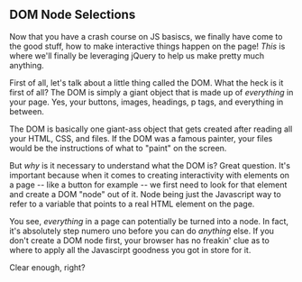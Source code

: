 ## DOM Node Selections

Now that you have a crash course on JS basiscs, we finally have come to the good stuff, how to make interactive things happen on the page! *This* is where we'll finally be leveraging jQuery to help us make pretty much anything.

First of all, let's talk about a little thing called the DOM. What the heck is it first of all? The DOM is simply a giant object that is made up of *everything* in your page. Yes, your buttons, images, headings, p tags, and everything in between. 

The DOM is basically one giant-ass object that gets created after reading all your HTML, CSS, and files. If the DOM was a famous painter, your files would be the instructions of what to "paint" on the screen.

But *why* is it necessary to understand what the DOM is? Great question. It's important because when it comes to creating interactivity with elements on a page -- like a button for example -- we first need to look for that element and create a DOM "node" out of it. Node being just the Javascript way to refer to a variable that points to a real HTML element on the page.

You see, *everything* in a page can potentially be turned into a node. In fact, it's absolutely step numero uno before you can do *anything* else. If you don't create a DOM node first, your browser has no freakin' clue as to where to apply all the Javascirpt goodness you got in store for it.

Clear enough, right?





